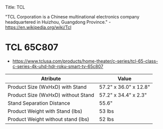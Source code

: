 Title: TCL

"TCL Corporation is a Chinese multinational electronics company headquartered in Huizhou, Guangdong Province." - <https://en.wikipedia.org/wiki/Tcl>

# TCL 65C807

- <https://www.tclusa.com/products/home-theater/c-series/tcl-65-class-c-series-4k-uhd-hdr-roku-smart-tv-65c807>

Atribute                           | Value
---------------------------------- | ---------------------
Product Size (WxHxD) with Stand    | 57.2" x 36.0" x 12.8"
Product Size (WxHxD) without Stand | 57.2" x 34.4" x 2.3"
Stand Separation Distance          | 55.6"
Product Weight with Stand (lbs)    | 53 lbs
Product Weight without stand (lbs) | 52 lbs

